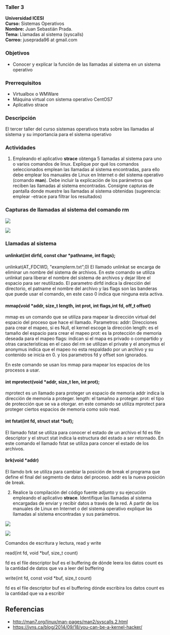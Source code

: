 ### Taller 3
**Universidad ICESI**  
**Curso:** Sistemas Operativos  
**Nombre:** Juan Sebastián Prada.  
**Tema:** Llamadas al sistema (syscalls)  
**Correo:** juseprada96 at gmail.com


### Objetivos
* Conocer y explicar la función de las llamadas al sistema en un sistema operativo

### Prerrequisitos
* Virtualbox o WMWare
* Máquina virtual con sistema operativo CentOS7
* Aplicativo strace

### Descripción
El tercer taller del curso sistemas operativos trata sobre las llamadas al sistema y su importancia para el sistema operativo

### Actividades

1. Empleando el aplicativo **strace** obtenga 5 llamadas al sistema para uno o varios comandos de linux. Explique por qué los comandos seleccionados emplean las llamadas al sistema encontradas, para ello debe emplear los manuales de Linux en Internet o del sistema operativo (comando **man**). Debe incluir la explicación de los parámetros que reciben las llamadas al sistema encontradas. Consigne capturas de pantalla donde muestre las llamadas al sistema obtenidas (sugerencia: emplear -etrace para filtrar los resultados)

### Capturas de llamadas al sistema del comando rm 

![][1]

![][2]

### Llamadas al sistema

#### unlinkat(int dirfd, const char *pathname, int flags);
unlinkat(AT_FDCWD, "examplerm.txt",0)
El llamado unlinkat se encarga de eliminar un nombre del sistema de archivos.
En este comando se utiliza unlinkat para liberar el nombre del sistema de archivos y dejar libre el espacio para ser reutilizado.
El parametro dirfd indica la dirección del directorio, el patname el nombre del archivo y las flags son las banderas que puede usar el
comando, en este caso 0 indica que ninguna esta activa.

#### mmap(void *addr, size_t length, int prot, int flags,int fd, off_t offset)
mmap es un comando que se utiliza para mapear la dirección virtual del espacio del proceso que hace el llamado.
Parametros:
addr: Direcciones para crear el mapeo, si es Null, el kernel escoge la dirección
length: es el tamaño del espacio para crear el mapeo
prot: es la protección de memoria deseada para el mapeo
flags: indican si el mapa es privado o compartido y otras caracteristicas en el caso del rm se utilizan el private y el anonymus
el anonymus indica que el mapeo no esta respaldado por un archivo y su contenido se inicia en 0. y los parametros fd y offset son ignorados.

En este comando se usan los mmap para mapear los espacios de los procesos a usar.

####  int mprotect(void *addr, size_t len, int prot);
mprotect es un llamado para proteger un espacio de memoria
addr indica la dirección de memoria a proteger.
length: el tamañno a proteger.
prot: el tipo de protección que se va a otorgar.
en este comando se utiliza mprotect para proteger ciertos espacios de memoria como solo read.

####  int fstat(int fd, struct stat *buf);
El llamado fstat se utiliza para conocer el estado de un archivo el fd es file descriptor
y el struct stat indica la estructura del estado a ser retornado.
En este comando el llamado fstat se utiliza para concer el estado de los archivos.

#### brk(void *addr)
El llamdo brk se utiliza para cambiar la posición de break el programa que define el final del segmento de datos del proceso.
addr es la nueva posición de break.


2. Realice la compilación del código fuente adjunto y su ejecución empleando el aplicativo **strace**. Identifique las llamadas al sistema encargadas de enviar y recibir datos a través de la red. A partir de los manuales de Linux en Internet o del sistema operativo explique las llamadas al sistema encontradas y sus parámetros.


![][3]


![][4]


Comandos de escritura y lectura, read y write

read(int fd, void *buf, size_t count)

fd es el file descriptor
buf es el buffering de dónde leera los datos
count es la cantidad de datos que va a leer del buffering

write(int fd, const void *buf, size_t count)

fd es el file descriptor
buf es el buffering dónde escribira los datos
count es la cantidad que va a escribir




## Referencias

* http://man7.org/linux/man-pages/man2/syscalls.2.html  
* https://jvns.ca/blog/2014/09/18/you-can-be-a-kernel-hacker/


[1]:imagenes/Captura.PNG
[2]:imagenes/Captura2.PNG
[3]:imagenes/Captura3.PNG
[4]:imagenes/Captura4.PNG
